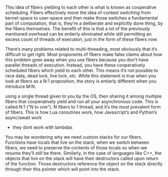 This idea of fibers yielding to each other is what is known as cooperative scheduling. Fibers effectively move the idea of context switching from kernel-space to user-space and then make those switches a fundamental part of computation, that is, they’re a deliberate and explicitly done thing, by the fibers themselves. The benefit of this is that a lot of the previously mentioned overhead can be entierly eliminated while still permitting an excess count of threads of execution, just in the form of these fibers now.

There’s many problems related to multi-threading, most obviously that it’s difficult to get right. Most proponents of fibers make false claims about how this problem goes away when you use fibers because you don’t have parallel threads of execution. Instead, you have these cooperatively scheduled fibers which yield to each other. This means it’s not possible to race data, dead lock, live lock, etc. While this statement is true when you look at fibers as a N:1 proposition, the story is entierly different when you introduce M:N.

using a single thread given to you by the OS, then sharing it among multiple fibers that cooperatively yield and run all your asynchronous code. This is called N:1 (“N to one”). N fibers to 1 thread, and it’s the most prevalent form of fibers. This is how Lua coroutines work, how Javascript’s and Python’s async/await work

- they dont work with lambdas

You may be wondering why we need custom stacks for our fibers. Functions have locals that live on the stack, when we switch between fibers, we need to preserve the contents of those locals so when we resume they’ll still be there. Similarly, in the case of languages like C++, the objects that live on the stack will have their destructors called upon return of the function. Those destructors reference the object on the stack directly through their this pointer which will point into the stack.
